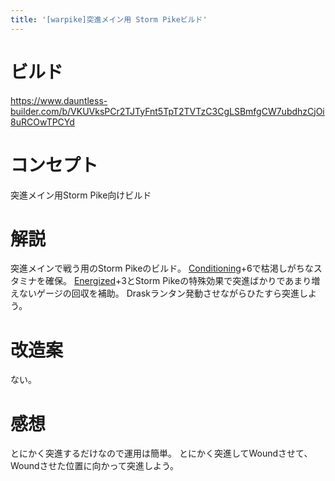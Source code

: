 ```yaml
---
title: '[warpike]突進メイン用 Storm Pikeビルド'
---
```

# ビルド
https://www.dauntless-builder.com/b/VKUVksPCr2TJTyFnt5TpT2TVTzC3CgLSBmfgCW7ubdhzCjOi8uRCOwTPCYd

# コンセプト
突進メイン用Storm Pike向けビルド

# 解説
突進メインで戦う用のStorm Pikeのビルド。
[Conditioning](/data/パーク/#conditioning)+6で枯渇しがちなスタミナを確保。
[Energized](/data/パーク/#energized)+3とStorm Pikeの特殊効果で突進ばかりであまり増えないゲージの回収を補助。
Draskランタン発動させながらひたすら突進しよう。

# 改造案
ない。

# 感想
とにかく突進するだけなので運用は簡単。
とにかく突進してWoundさせて、Woundさせた位置に向かって突進しよう。
